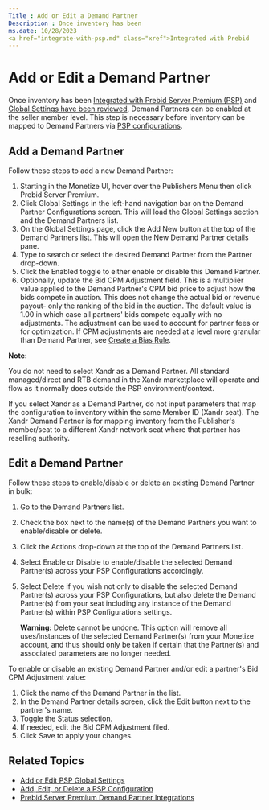 ```yaml
---
Title : Add or Edit a Demand Partner
Description : Once inventory has been
ms.date: 10/28/2023
<a href="integrate-with-psp.md" class="xref">Integrated with Prebid
---
```



# Add or Edit a Demand Partner



Once inventory has been
<a href="integrate-with-psp.md" class="xref">Integrated with Prebid
Server Premium (PSP)</a> and
<a href="add-or-edit-psp-global-settings.md" class="xref"
title="Once inventory has been Integrated with Prebid Server Premium (PSP), Global Settings should be reviewed and updated via the UI or the Cross-Partner Settings API Service. Global Settings apply to all auctions across all demand partners and can be edited at any time.">Global
Settings have been reviewed</a>, Demand Partners can be enabled at the
seller member level. This step is necessary before inventory can be
mapped to Demand Partners via
<a href="add-edit-or-delete-a-psp-configuration.md" class="xref"
title="Once inventory has been Integrated with Prebid Server Premium (PSP) and Global Settings have been reviewed, and Demand Partners have been enabled, inventory must be mapped to Demand Partners via PSP configurations. These mappings allow the Demand Partners to identify the inventory being sent in the request from PSP.">PSP
configurations</a>.



## Add a Demand Partner



Follow these steps to add a new Demand Partner:

1.  Starting in the Monetize UI, hover over the
    Publishers Menu then click
    Prebid Server Premium.
2.  Click Global Settings in the
    left-hand navigation bar on the
    Demand Partner Configurations
    screen. This will load the Global
    Settings section and the Demand Partners list.
3.  On the Global Settings page,
    click the Add New button at the
    top of the Demand Partners list.
    This will open the New Demand
    Partner details pane.
4.  Type to search or select the desired Demand Partner from the
    Partner drop-down.
5.  Click the Enabled toggle to either
    enable or disable this Demand Partner.
6.  Optionally, update the Bid CPM Adjustment field. This is a
    multiplier value applied to the Demand Partner's CPM bid price to
    adjust how the bids compete in auction. This does not change the
    actual bid or revenue payout- only the ranking of the bid in the
    auction. The default value is 1.00 in which case all partners' bids
    compete equally with no adjustments. The adjustment can be used to
    account for partner fees or for optimization. If CPM adjustments are
    needed at a level more granular than Demand Partner, see <a
    href="monetize_monetize-standard/create-a-bias-rule.md"
    class="xref" target="_blank">Create a Bias Rule</a>.





<b>Note:</b>

You do not need to select Xandr as a Demand
Partner. All standard managed/direct and RTB demand in the
Xandr marketplace will operate and flow as it
normally does outside the PSP environment/context.

If you select Xandr as a
Demand Partner, do not input
parameters that map the configuration to inventory within the same
Member ID (Xandr seat). The
Xandr Demand Partner is for mapping inventory
from the Publisher's member/seat to a different
Xandr network seat where that partner has
reselling authority.







## Edit a Demand Partner

Follow these steps to enable/disable or delete an existing Demand
Partner in bulk:

1.  Go to the Demand Partners list.
2.  Check the box next to the name(s) of the Demand Partners you want to
    enable/disable or delete.
3.  Click the Actions drop-down at the
    top of the Demand Partners list.
4.  Select Enable or
    Disable to enable/disable the
    selected Demand Partner(s) across your PSP Configurations
    accordingly.
5.  Select Delete if you wish not only to disable the selected Demand
    Partner(s) across your PSP Configurations, but also delete the
    Demand Partner(s) from your seat including any instance of the
    Demand Partner(s) within PSP Configurations settings.
    

    <b>Warning:</b> Delete cannot be undone.
    This option will remove all uses/instances of the selected Demand
    Partner(s) from your Monetize account, and thus should only be taken
    if certain that the Partner(s) and associated parameters are no
    longer needed.

    



To enable or disable an existing Demand Partner and/or edit a partner's
Bid CPM Adjustment value:

1.  Click the name of the Demand Partner in the list.
2.  In the Demand Partner details
    screen, click the Edit button next
    to the partner's name.
3.  Toggle the Status selection.
4.  If needed, edit the Bid CPM
    Adjustment filed.
5.  Click Save to apply your changes.





>

## Related Topics

- <a href="add-or-edit-psp-global-settings.md" class="xref"
  title="Once inventory has been Integrated with Prebid Server Premium (PSP), Global Settings should be reviewed and updated via the UI or the Cross-Partner Settings API Service. Global Settings apply to all auctions across all demand partners and can be edited at any time.">Add
  or Edit PSP Global Settings</a>
- <a href="add-edit-or-delete-a-psp-configuration.md" class="xref"
  title="Once inventory has been Integrated with Prebid Server Premium (PSP) and Global Settings have been reviewed, and Demand Partners have been enabled, inventory must be mapped to Demand Partners via PSP configurations. These mappings allow the Demand Partners to identify the inventory being sent in the request from PSP.">Add,
  Edit, or Delete a PSP Configuration</a>
- <a href="prebid-server-premium-demand-partner-integrations.md"
  class="xref">Prebid Server Premium Demand Partner Integrations</a>






